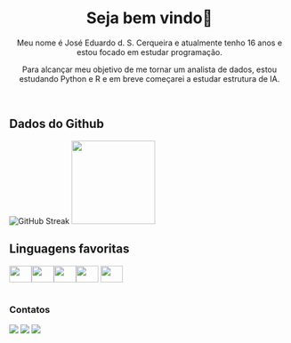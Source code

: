 <h1 style align="center">Seja bem vindo👋</h1>
<p style align="center"> Meu nome é José Eduardo d. S. Cerqueira e atualmente tenho 16 anos e estou focado em estudar programação.</p>
<p style align="center"> Para alcançar meu objetivo de me tornar um analista de dados, estou estudando Python e R e em breve começarei a estudar estrutura de IA.</p>
<br>

</div>

## Dados do Github
<div>
<img src="https://streak-stats.demolab.com?user=Josees0&theme=github-dark-blue&border_radius=5&locale=pt_BR&mode=weekly" alt="GitHub Streak" /> <img height="150px" margin-left="30px" src= "https://github-readme-stats.vercel.app/api/top-langs/?username=Josees0&layout=compact&langs_count=16&theme=github_dark"/>

## Linguagens favoritas
  
<img align="center" height="30" width="40" src= "https://cdn.jsdelivr.net/gh/devicons/devicon@latest/icons/html5/html5-original.svg"/><img align="center" height="30" width="40" src= "https://cdn.jsdelivr.net/gh/devicons/devicon@latest/icons/css3/css3-original.svg" /><img align="center" height="30" width="40" src= "https://cdn.jsdelivr.net/gh/devicons/devicon/icons/javascript/javascript-original.svg" /><img align="center" height="30" width="40" src= "https://devicon-website.vercel.app/api/python/original.svg" /> <img align="center" height="30" width="40" src="https://cdn.jsdelivr.net/gh/devicons/devicon@latest/icons/r/r-original.svg">
<br><br>

### Contatos

<a href="mailto:jeducerqueira09@gmail.com"><img src="https://img.shields.io/badge/Gmail-D14836?style=for-the-badge&logo=gmail&logoColor=white" /></a> <a href="https://wa.me/43991611718" target="_blank"><img src="https://img.shields.io/badge/WhatsApp-25D366?style=for-the-badge&logo=whatsapp&logoColor=white" /></a> <img src="https://dcbadge.limes.pink/api/shield/859767256561090600" />


